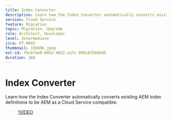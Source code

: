 ```yaml
---
title: Index Converter
description: Learn how the Index Converter automatically converts existing AEM index definitions to be AEM as a Cloud Service compatible.
version: Cloud Service
feature: Migration
topic: Migration, Upgrade
role: Architect, Developer
level: Intermediate
jira: KT-8665
thumbnail: 336696.jpeg
exl-id: fbcb7ae8-0452-4632-a1fc-896187bb6695
duration: 168
---
```

# Index Converter

Learn how the Index Converter automatically converts existing AEM index definitions to be AEM as a Cloud Service compatible.

>[!VIDEO](https://video.tv.adobe.com/v/336696?quality=12&learn=on)
